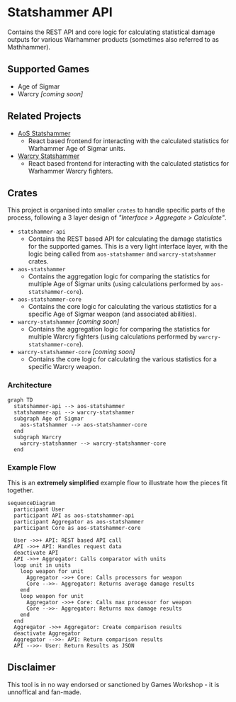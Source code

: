 # Statshammer API

Contains the REST API and core logic for calculating statistical damage outputs for various Warhammer products (sometimes also referred to as Mathhammer).

## Supported Games

- Age of Sigmar
- Warcry _[coming soon]_

## Related Projects

- [AoS Statshammer](https://github.com/damonhook/aos-statshammer)
  - React based frontend for interacting with the calculated statistics for Warhammer Age of Sigmar units.
- [Warcry Statshammer](https://github.com/damonhook/warcry-statshammer)
  - React based frontend for interacting with the calculated statistics for Warhammer Warcry fighters.

## Crates

This project is organised into smaller `crates` to handle specific parts of the process, following a 3 layer design of _"Interface > Aggregate > Calculate"_.

- `statshammer-api`
  - Contains the REST based API for calculating the damage statistics for the supported games. This is a very light interface layer, with the logic being called from `aos-statshammer` and `warcry-statshammer` crates.
- `aos-statshammer`
  - Contains the aggregation logic for comparing the statistics for multiple Age of Sigmar units (using calculations performed by `aos-statshammer-core`).
- `aos-statshammer-core`
  - Contains the core logic for calculating the various statistics for a specific Age of Sigmar weapon (and associated abilities).
- `warcry-statshammer` _[coming soon]_
  - Contains the aggregation logic for comparing the statistics for multiple Warcry fighters (using calculations performed by `warcry-statshammer-core`).
- `warcry-statshammer-core` _[coming soon]_
  - Contains the core logic for calculating the various statistics for a specific Warcry weapon.

### Architecture

```mermaid
graph TD
  statshammer-api --> aos-statshammer
  statshammer-api --> warcry-statshammer
  subgraph Age of Sigmar
    aos-statshammer --> aos-statshammer-core
  end
  subgraph Warcry
    warcry-statshammer --> warcry-statshammer-core
  end
```

### Example Flow

This is an **extremely simplified** example flow to illustrate how the pieces fit together.

```mermaid
sequenceDiagram
  participant User
  participant API as aos-statshammer-api
  participant Aggregator as aos-statshammer
  participant Core as aos-statshammer-core

  User ->>+ API: REST based API call
  API ->>+ API: Handles request data
  deactivate API
  API ->>+ Aggregator: Calls comparator with units
  loop unit in units
    loop weapon for unit
      Aggregator ->>+ Core: Calls processors for weapon
      Core -->>- Aggregator: Returns average damage results
    end
    loop weapon for unit
      Aggregator ->>+ Core: Calls max processor for weapon
      Core -->>- Aggregator: Returns max damage results
    end
  end
  Aggregator ->>+ Aggregator: Create comparison results
  deactivate Aggregator
  Aggregator -->>- API: Return comparison results
  API -->>- User: Return Results as JSON
```

## Disclaimer

This tool is in no way endorsed or sanctioned by Games Workshop - it is unnoffical and fan-made.
